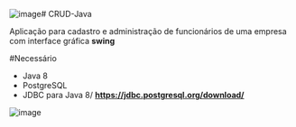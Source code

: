 ![image](https://github.com/CauanCisilio/CRUD-Java/assets/110429744/858813c3-1ea5-4a81-b929-33a418c63206)# CRUD-Java

Aplicação para cadastro e administração de funcionários de uma empresa com interface gráfica **swing**


#Necessário
- Java 8
- PostgreSQL
- JDBC para Java 8/ **https://jdbc.postgresql.org/download/**


![image](https://github.com/CauanCisilio/CRUD-Java/assets/110429744/1ea22a76-661f-4146-88b9-7dc8f71d406b)
